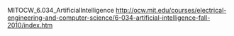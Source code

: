 MITOCW_6.034_ArtificialIntelligence
http://ocw.mit.edu/courses/electrical-engineering-and-computer-science/6-034-artificial-intelligence-fall-2010/index.htm
